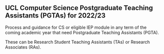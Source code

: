 ## UCL Computer Science Postgraduate Teaching Assistants (PGTAs) for 2022/23

Process and guidance for CS or eligible IEP module in any term of the coming academic year that need Postgraduate
Teaching Assistants (PGTA). 

These can be Research Student Teaching Assistants (TAs) or Research Associates (RAs).


